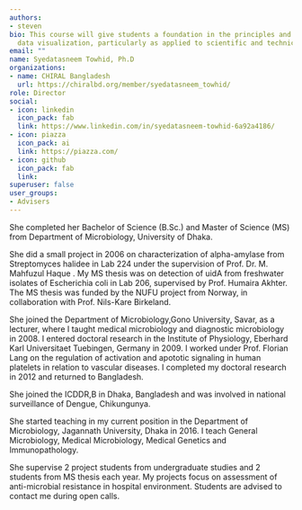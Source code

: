 ```yaml
---
authors:
- steven
bio: This course will give students a foundation in the principles and practice of
  data visualization, particularly as applied to scientific and technical data.
email: ""
name: Syedatasneem Towhid, Ph.D
organizations:
- name: CHIRAL Bangladesh
  url: https://chiralbd.org/member/syedatasneem_towhid/
role: Director
social:
- icon: linkedin
  icon_pack: fab
  link: https://www.linkedin.com/in/syedatasneem-towhid-6a92a4186/
- icon: piazza
  icon_pack: ai
  link: https://piazza.com/
- icon: github
  icon_pack: fab
  link:
superuser: false
user_groups:
- Advisers
---
```


She completed her Bachelor of Science (B.Sc.) and Master of Science (MS) from Department of Microbiology, University of Dhaka.

She did a small project in 2006 on characterization of alpha-amylase from Streptomyces halidee in Lab 224 under the supervision of Prof. Dr. M. Mahfuzul Haque . My MS thesis was on detection of uidA from freshwater isolates of Escherichia coli in Lab 206, supervised by Prof. Humaira Akhter. The MS thesis was funded by the NUFU project from Norway, in collaboration with Prof. Nils-Kare Birkeland.

She joined the Department of Microbiology,Gono University, Savar, as a lecturer, where I taught medical microbiology and diagnostic microbiology in 2008. I entered doctoral research in the Institute of Physiology, Eberhard Karl Universitaet Tuebingen, Germany in 2009. I worked under Prof. Florian Lang on the regulation of activation and apototic signaling in human platelets in relation to vascular diseases. I completed my doctoral research in 2012 and returned to Bangladesh.

She joined the ICDDR,B in Dhaka, Bangladesh and was involved in national surveillance of Dengue, Chikungunya.

She started teaching in my current position in the Department of Microbiology, Jagannath University, Dhaka in 2016. I teach General Microbiology, Medical Microbiology, Medical Genetics and Immunopathology.

She supervise 2 project students from undergraduate studies and 2 students from MS thesis each year. My projects focus on assessment of anti-microbial resistance in hospital environment. Students are advised to contact me during open calls.
